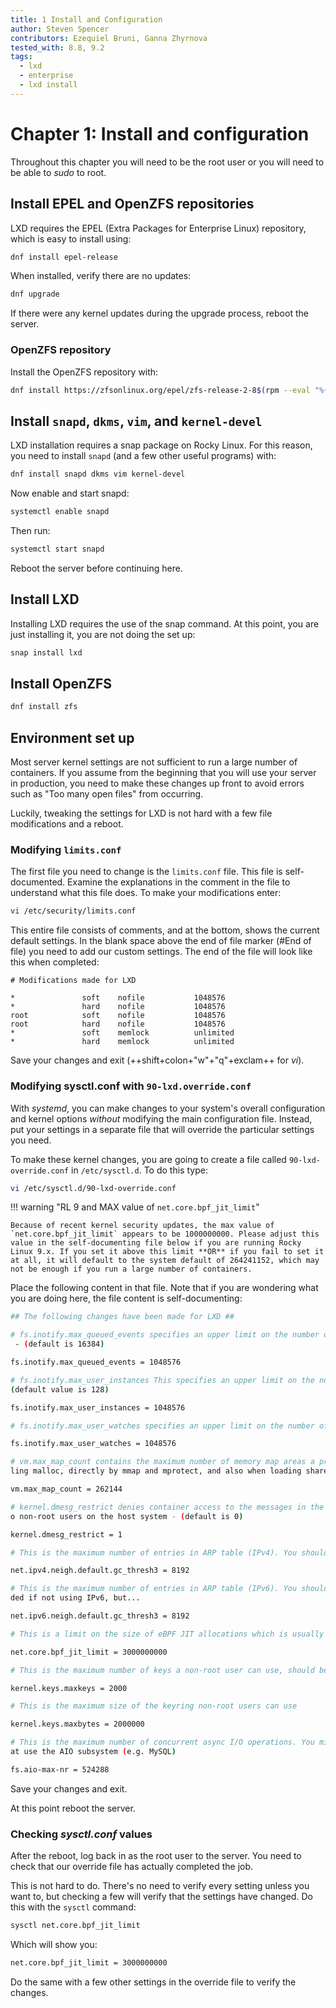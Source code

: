 ```yaml
---
title: 1 Install and Configuration
author: Steven Spencer
contributors: Ezequiel Bruni, Ganna Zhyrnova
tested_with: 8.8, 9.2
tags:
  - lxd
  - enterprise
  - lxd install
---
```


# Chapter 1: Install and configuration

Throughout this chapter you will need to be the root user or you will need to be able to *sudo* to root.

## Install EPEL and OpenZFS repositories

LXD requires the EPEL (Extra Packages for Enterprise Linux) repository, which is easy to install using:

```bash
dnf install epel-release
```

When installed, verify there are no updates:

```bash
dnf upgrade
```

If there were any kernel updates during the upgrade process, reboot the server.

### OpenZFS repository

Install the OpenZFS repository with:

```bash
dnf install https://zfsonlinux.org/epel/zfs-release-2-8$(rpm --eval "%{dist}").noarch.rpm
```

## Install `snapd`, `dkms`, `vim`, and `kernel-devel`

LXD installation requires a snap package on Rocky Linux. For this reason, you need to install `snapd` (and a few other useful programs) with:

```bash
dnf install snapd dkms vim kernel-devel
```

Now enable and start snapd:

```bash
systemctl enable snapd
```

Then run:

```bash
systemctl start snapd
```

Reboot the server before continuing here.

## Install LXD

Installing LXD requires the use of the snap command. At this point, you are just installing it, you are not doing the set up:

```bash
snap install lxd
```

## Install OpenZFS

```bash
dnf install zfs
```

## Environment set up

Most server kernel settings are not sufficient to run a large number of containers. If you assume from the beginning that you will use your server in production, you need to make these changes up front to avoid errors such as "Too many open files" from occurring.

Luckily, tweaking the settings for LXD is not hard with a few file modifications and a reboot.

### Modifying `limits.conf`

The first file you need to change is the `limits.conf` file. This file is self-documented. Examine the explanations in the comment in the file to understand what this file does. To make your modifications enter:

```bash
vi /etc/security/limits.conf
```

This entire file consists of comments, and at the bottom, shows the current default settings. In the blank space above the end of file marker (#End of file) you need to add our custom settings. The end of the file will look like this when completed:

```text
# Modifications made for LXD

*               soft    nofile           1048576
*               hard    nofile           1048576
root            soft    nofile           1048576
root            hard    nofile           1048576
*               soft    memlock          unlimited
*               hard    memlock          unlimited
```

Save your changes and exit (++shift+colon+"w"+"q"+exclam++ for *vi*).

### Modifying sysctl.conf with `90-lxd.override.conf`

With *systemd*, you can make changes to your system's overall configuration and kernel options *without* modifying the main configuration file. Instead, put your settings in a separate file that will override the particular settings you need.

To make these kernel changes, you are going to create a file called `90-lxd-override.conf` in `/etc/sysctl.d`. To do this type:

```bash
vi /etc/sysctl.d/90-lxd-override.conf
```

!!! warning "RL 9 and MAX value of `net.core.bpf_jit_limit`"

    Because of recent kernel security updates, the max value of `net.core.bpf_jit_limit` appears to be 1000000000. Please adjust this value in the self-documenting file below if you are running Rocky Linux 9.x. If you set it above this limit **OR** if you fail to set it at all, it will default to the system default of 264241152, which may not be enough if you run a large number of containers.

Place the following content in that file. Note that if you are wondering what you are doing here, the file content is self-documenting:

```bash
## The following changes have been made for LXD ##

# fs.inotify.max_queued_events specifies an upper limit on the number of events that can be queued to the corresponding inotify instance
 - (default is 16384)

fs.inotify.max_queued_events = 1048576

# fs.inotify.max_user_instances This specifies an upper limit on the number of inotify instances that can be created per real user ID -
(default value is 128)

fs.inotify.max_user_instances = 1048576

# fs.inotify.max_user_watches specifies an upper limit on the number of watches that can be created per real user ID - (default is 8192)

fs.inotify.max_user_watches = 1048576

# vm.max_map_count contains the maximum number of memory map areas a process may have. Memory map areas are used as a side-effect of cal
ling malloc, directly by mmap and mprotect, and also when loading shared libraries - (default is 65530)

vm.max_map_count = 262144

# kernel.dmesg_restrict denies container access to the messages in the kernel ring buffer. Please note that this also will deny access t
o non-root users on the host system - (default is 0)

kernel.dmesg_restrict = 1

# This is the maximum number of entries in ARP table (IPv4). You should increase this if you create over 1024 containers.

net.ipv4.neigh.default.gc_thresh3 = 8192

# This is the maximum number of entries in ARP table (IPv6). You should increase this if you plan to create over 1024 containers.Not nee
ded if not using IPv6, but...

net.ipv6.neigh.default.gc_thresh3 = 8192

# This is a limit on the size of eBPF JIT allocations which is usually set to PAGE_SIZE * 40000. Set this to 1000000000 if you are running Rocky Linux 9.x

net.core.bpf_jit_limit = 3000000000

# This is the maximum number of keys a non-root user can use, should be higher than the number of containers

kernel.keys.maxkeys = 2000

# This is the maximum size of the keyring non-root users can use

kernel.keys.maxbytes = 2000000

# This is the maximum number of concurrent async I/O operations. You might need to increase it further if you have a lot of workloads th
at use the AIO subsystem (e.g. MySQL)

fs.aio-max-nr = 524288
```

Save your changes and exit.

At this point reboot the server.

### Checking *sysctl.conf* values

After the reboot, log back in as the root user to the server. You need to check that our override file has actually completed the job.

This is not hard to do. There's no need to verify every setting unless you want to, but checking a few will verify that the settings have changed. Do this with the `sysctl` command:

```bash
sysctl net.core.bpf_jit_limit
```

Which will show you:

```bash
net.core.bpf_jit_limit = 3000000000
```

Do the same with a few other settings in the override file to verify the changes.
